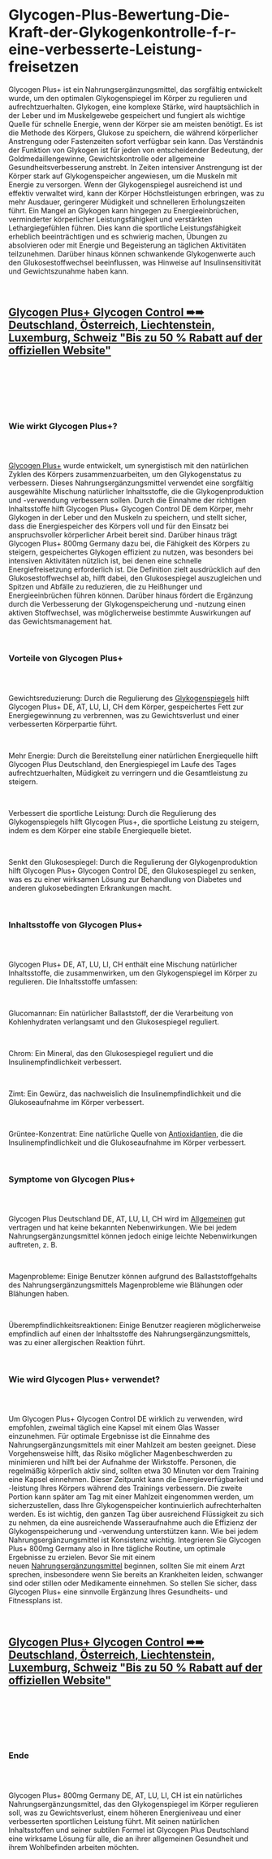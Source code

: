 # Glycogen-Plus-Bewertung-Die-Kraft-der-Glykogenkontrolle-f-r-eine-verbesserte-Leistung-freisetzen

<p>Glycogen Plus+ ist ein Nahrungserg&auml;nzungsmittel, das sorgf&auml;ltig entwickelt wurde, um den optimalen Glykogenspiegel im K&ouml;rper zu regulieren und aufrechtzuerhalten. Glykogen, eine komplexe St&auml;rke, wird haupts&auml;chlich in der Leber und im Muskelgewebe gespeichert und fungiert als wichtige Quelle f&uuml;r schnelle Energie, wenn der K&ouml;rper sie am meisten ben&ouml;tigt. Es ist die Methode des K&ouml;rpers, Glukose zu speichern, die w&auml;hrend k&ouml;rperlicher Anstrengung oder Fastenzeiten sofort verf&uuml;gbar sein kann. Das Verst&auml;ndnis der Funktion von Glykogen ist f&uuml;r jeden von entscheidender Bedeutung, der Goldmedaillengewinne, Gewichtskontrolle oder allgemeine Gesundheitsverbesserung anstrebt. In Zeiten intensiver Anstrengung ist der K&ouml;rper stark auf Glykogenspeicher angewiesen, um die Muskeln mit Energie zu versorgen. Wenn der Glykogenspiegel ausreichend ist und effektiv verwaltet wird, kann der K&ouml;rper H&ouml;chstleistungen erbringen, was zu mehr Ausdauer, geringerer M&uuml;digkeit und schnelleren Erholungszeiten f&uuml;hrt. Ein Mangel an Glykogen kann hingegen zu Energieeinbr&uuml;chen, verminderter k&ouml;rperlicher Leistungsf&auml;higkeit und verst&auml;rkten Lethargiegef&uuml;hlen f&uuml;hren. Dies kann die sportliche Leistungsf&auml;higkeit erheblich beeintr&auml;chtigen und es schwierig machen, &Uuml;bungen zu absolvieren oder mit Energie und Begeisterung an t&auml;glichen Aktivit&auml;ten teilzunehmen. Dar&uuml;ber hinaus k&ouml;nnen schwankende Glykogenwerte auch den Glukosestoffwechsel beeinflussen, was Hinweise auf Insulinsensitivit&auml;t und Gewichtszunahme haben kann.</p>
<p>&nbsp;</p>
<h2><strong><a href="https://glycogenplus.de/go/kaufen/">Glycogen Plus+ Glycogen Control ➠➠ Deutschland, &Ouml;sterreich, Liechtenstein, Luxemburg, Schweiz "Bis zu 50 % Rabatt auf der offiziellen Website"</a></strong></h2>
<h2>&nbsp;</h2>
<p><a href="https://glycogenplus.de/go/kaufen/"><img src="https://storage.penzu.com/g/4SH76hySvADrGmj4" alt="" /></a></p>
<p>&nbsp;</p>
<h3><strong>Wie wirkt Glycogen Plus+?</strong></h3>
<h3>&nbsp;</h3>
<p><a href="https://glycogenplus.de/">Glycogen Plus+</a>&nbsp;wurde entwickelt, um synergistisch mit den nat&uuml;rlichen Zyklen des K&ouml;rpers zusammenzuarbeiten, um den Glykogenstatus zu verbessern. Dieses Nahrungserg&auml;nzungsmittel verwendet eine sorgf&auml;ltig ausgew&auml;hlte Mischung nat&uuml;rlicher Inhaltsstoffe, die die Glykogenproduktion und -verwendung verbessern sollen. Durch die Einnahme der richtigen Inhaltsstoffe hilft Glycogen Plus+ Glycogen Control DE dem K&ouml;rper, mehr Glykogen in der Leber und den Muskeln zu speichern, und stellt sicher, dass die Energiespeicher des K&ouml;rpers voll und f&uuml;r den Einsatz bei anspruchsvoller k&ouml;rperlicher Arbeit bereit sind. Dar&uuml;ber hinaus tr&auml;gt Glycogen Plus+ 800mg Germany dazu bei, die F&auml;higkeit des K&ouml;rpers zu steigern, gespeichertes Glykogen effizient zu nutzen, was besonders bei intensiven Aktivit&auml;ten n&uuml;tzlich ist, bei denen eine schnelle Energiefreisetzung erforderlich ist. Die Definition zielt ausdr&uuml;cklich auf den Glukosestoffwechsel ab, hilft dabei, den Glukosespiegel auszugleichen und Spitzen und Abf&auml;lle zu reduzieren, die zu Hei&szlig;hunger und Energieeinbr&uuml;chen f&uuml;hren k&ouml;nnen. Dar&uuml;ber hinaus f&ouml;rdert die Erg&auml;nzung durch die Verbesserung der Glykogenspeicherung und -nutzung einen aktiven Stoffwechsel, was m&ouml;glicherweise bestimmte Auswirkungen auf das Gewichtsmanagement hat.</p>
<p>&nbsp;</p>
<h3><strong>Vorteile von Glycogen Plus+</strong></h3>
<h3>&nbsp;</h3>
<p>Gewichtsreduzierung: Durch die Regulierung des&nbsp;<a href="https://glycobalance-au.com/glycogen-plus/">Glykogenspiegels</a>&nbsp;hilft Glycogen Plus+ DE, AT, LU, LI, CH dem K&ouml;rper, gespeichertes Fett zur Energiegewinnung zu verbrennen, was zu Gewichtsverlust und einer verbesserten K&ouml;rperpartie f&uuml;hrt.</p>
<p>&nbsp;</p>
<p>Mehr Energie: Durch die Bereitstellung einer nat&uuml;rlichen Energiequelle hilft Glycogen Plus Deutschland, den Energiespiegel im Laufe des Tages aufrechtzuerhalten, M&uuml;digkeit zu verringern und die Gesamtleistung zu steigern.</p>
<p>&nbsp;</p>
<p>Verbessert die sportliche Leistung: Durch die Regulierung des Glykogenspiegels hilft Glycogen Plus+, die sportliche Leistung zu steigern, indem es dem K&ouml;rper eine stabile Energiequelle bietet.</p>
<p>&nbsp;</p>
<p>Senkt den Glukosespiegel: Durch die Regulierung der Glykogenproduktion hilft Glycogen Plus+ Glycogen Control DE, den Glukosespiegel zu senken, was es zu einer wirksamen L&ouml;sung zur Behandlung von Diabetes und anderen glukosebedingten Erkrankungen macht.</p>
<p>&nbsp;</p>
<h3><strong>Inhaltsstoffe von Glycogen Plus+</strong></h3>
<h3>&nbsp;</h3>
<p>Glycogen Plus+ DE, AT, LU, LI, CH enth&auml;lt eine Mischung nat&uuml;rlicher Inhaltsstoffe, die zusammenwirken, um den Glykogenspiegel im K&ouml;rper zu regulieren. Die Inhaltsstoffe umfassen:</p>
<p>&nbsp;</p>
<p>Glucomannan: Ein nat&uuml;rlicher Ballaststoff, der die Verarbeitung von Kohlenhydraten verlangsamt und den Glukosespiegel reguliert.</p>
<p>&nbsp;</p>
<p>Chrom: Ein Mineral, das den Glukosespiegel reguliert und die Insulinempfindlichkeit verbessert.</p>
<p>&nbsp;</p>
<p>Zimt: Ein Gew&uuml;rz, das nachweislich die Insulinempfindlichkeit und die Glukoseaufnahme im K&ouml;rper verbessert.</p>
<p>&nbsp;</p>
<p>Gr&uuml;ntee-Konzentrat: Eine nat&uuml;rliche Quelle von&nbsp;<a href="https://fitexdiet.fr/glycogen-plus/">Antioxidantien</a>, die die Insulinempfindlichkeit und die Glukoseaufnahme im K&ouml;rper verbessert.</p>
<p>&nbsp;</p>
<h3><strong>Symptome von Glycogen Plus+</strong></h3>
<h3>&nbsp;</h3>
<p>Glycogen Plus Deutschland DE, AT, LU, LI, CH wird im&nbsp;<a href="https://academly.org/glycogen-plus/">Allgemeinen</a>&nbsp;gut vertragen und hat keine bekannten Nebenwirkungen. Wie bei jedem Nahrungserg&auml;nzungsmittel k&ouml;nnen jedoch einige leichte Nebenwirkungen auftreten, z. B.</p>
<p>&nbsp;</p>
<p>Magenprobleme: Einige Benutzer k&ouml;nnen aufgrund des Ballaststoffgehalts des Nahrungserg&auml;nzungsmittels Magenprobleme wie Bl&auml;hungen oder Bl&auml;hungen haben.</p>
<p>&nbsp;</p>
<p>&Uuml;berempfindlichkeitsreaktionen: Einige Benutzer reagieren m&ouml;glicherweise empfindlich auf einen der Inhaltsstoffe des Nahrungserg&auml;nzungsmittels, was zu einer allergischen Reaktion f&uuml;hrt.</p>
<p>&nbsp;</p>
<h3><strong>Wie wird Glycogen Plus+ verwendet?</strong></h3>
<h3>&nbsp;</h3>
<p>Um Glycogen Plus+ Glycogen Control DE wirklich zu verwenden, wird empfohlen, zweimal t&auml;glich eine Kapsel mit einem Glas Wasser einzunehmen. F&uuml;r optimale Ergebnisse ist die Einnahme des Nahrungserg&auml;nzungsmittels mit einer Mahlzeit am besten geeignet. Diese Vorgehensweise hilft, das Risiko m&ouml;glicher Magenbeschwerden zu minimieren und hilft bei der Aufnahme der Wirkstoffe. Personen, die regelm&auml;&szlig;ig k&ouml;rperlich aktiv sind, sollten etwa 30 Minuten vor dem Training eine Kapsel einnehmen. Dieser Zeitpunkt kann die Energieverf&uuml;gbarkeit und -leistung Ihres K&ouml;rpers w&auml;hrend des Trainings verbessern. Die zweite Portion kann sp&auml;ter am Tag mit einer Mahlzeit eingenommen werden, um sicherzustellen, dass Ihre Glykogenspeicher kontinuierlich aufrechterhalten werden. Es ist wichtig, den ganzen Tag &uuml;ber ausreichend Fl&uuml;ssigkeit zu sich zu nehmen, da eine ausreichende Wasseraufnahme auch die Effizienz der Glykogenspeicherung und -verwendung unterst&uuml;tzen kann. Wie bei jedem Nahrungserg&auml;nzungsmittel ist Konsistenz wichtig. Integrieren Sie Glycogen Plus+ 800mg Germany also in Ihre t&auml;gliche Routine, um optimale Ergebnisse zu erzielen. Bevor Sie mit einem neuen&nbsp;<a href="https://leanixgummis.de/glycogen-plus-osterreich/">Nahrungserg&auml;nzungsmittel</a>&nbsp;beginnen, sollten Sie mit einem Arzt sprechen, insbesondere wenn Sie bereits an Krankheiten leiden, schwanger sind oder stillen oder Medikamente einnehmen. So stellen Sie sicher, dass Glycogen Plus+ eine sinnvolle Erg&auml;nzung Ihres Gesundheits- und Fitnessplans ist.</p>
<p>&nbsp;</p>
<h2><strong><a href="https://glycogenplus.de/go/kaufen/">Glycogen Plus+ Glycogen Control ➠➠ Deutschland, &Ouml;sterreich, Liechtenstein, Luxemburg, Schweiz "Bis zu 50 % Rabatt auf der offiziellen Website"</a></strong></h2>
<h2>&nbsp;</h2>
<p><a href="https://glycogenplus.de/go/kaufen/"><img src="https://storage.penzu.com/g/FFVk2bgxdAoAEMwt" alt="" /></a></p>
<p>&nbsp;</p>
<h3><strong>Ende</strong></h3>
<h3>&nbsp;</h3>
<p>Glycogen Plus+ 800mg Germany DE, AT, LU, LI, CH ist ein nat&uuml;rliches Nahrungserg&auml;nzungsmittel, das den Glykogenspiegel im K&ouml;rper regulieren soll, was zu Gewichtsverlust, einem h&ouml;heren Energieniveau und einer verbesserten sportlichen Leistung f&uuml;hrt. Mit seinen nat&uuml;rlichen Inhaltsstoffen und seiner subtilen Formel ist Glycogen Plus Deutschland eine wirksame L&ouml;sung f&uuml;r alle, die an ihrer allgemeinen Gesundheit und ihrem Wohlbefinden arbeiten m&ouml;chten.</p>
